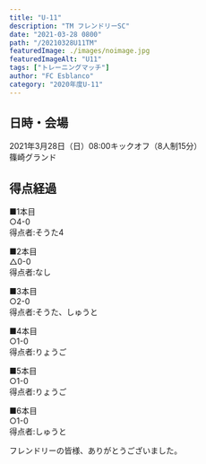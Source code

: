 ```yaml
---
title: "U-11"
description: "TM フレンドリーSC"
date: "2021-03-28 0800"
path: "/20210328U11TM"
featuredImage: ./images/noimage.jpg
featuredImageAlt: "U11"
tags: ["トレーニングマッチ"]
author: "FC Esblanco"
category: "2020年度U-11"
---
```


## 日時・会場

2021年3月28日（日）08:00キックオフ（8人制15分）<br>
篠崎グランド

## 得点経過

■1本目<br>
○4-0<br>
得点者:そうた4

■2本目<br>
△0-0<br>
得点者:なし

■3本目<br>
○2-0<br>
得点者:そうた、しゅうと

■4本目<br>
○1-0<br>
得点者:りょうご

■5本目<br>
○1-0<br>
得点者:りょうご

■6本目<br>
○1-0<br>
得点者:しゅうと






フレンドリーの皆様、ありがとうございました。
